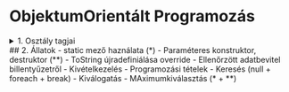 # ObjektumOrientált Programozás

<details>
<summary>1. Osztály tagjai</summary>
- Deklaráció
  
- Példányszintű tagok

  - mező
  
  - metódus
 
- Osztályszintű tagok (static)

- Osztály tagjainak elérése
  
  - private
    
  - public
    
  - protected
    
  - internal
</details>
  ## 2. Állatok
- static mező haználata (*)
- Paraméteres konstruktor, destruktor (**)
- ToString újradefiniálása override
- Ellenőrzött adatbevitel billentyűzetről - Kivételkezelés
- Programozási tételek
  - Keresés (null + foreach + break)
  - Kiválogatás
  - MAximumkiválasztás (* + **)
